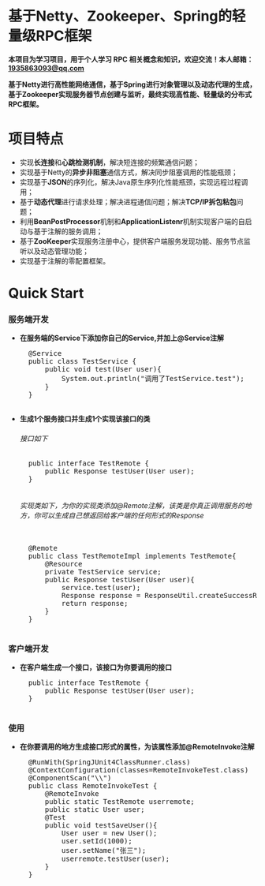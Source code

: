 # 基于Netty、Zookeeper、Spring的轻量级RPC框架 

**本项目为学习项目，用于个人学习 RPC 相关概念和知识，欢迎交流！本人邮箱：1935863093@qq.com**

**基于Netty进行高性能网络通信，基于Spring进行对象管理以及动态代理的生成，基于Zookeeper实现服务器节点创建与监听，最终实现高性能、轻量级的分布式RPC框架。**


# 项目特点
- 实现**长连接**和**心跳检测机制**，解决短连接的频繁通信问题；
- 实现基于Netty的**异步非阻塞**通信方式，解决同步阻塞调用的性能瓶颈；
- 实现基于**JSON**的序列化，解决Java原生序列化性能瓶颈，实现远程过程调用；
- 基于**动态代理**进行请求处理；解决进程通信问题；解决**TCP/IP拆包粘包**问题；
- 利用**BeanPostProcessor**机制和**ApplicationListenr**机制实现客户端的自启动与基于注解的服务调用；
- 基于**ZooKeeper**实现服务注册中心，提供客户端服务发现功能、服务节点监听以及动态管理功能；
- 实现基于注解的零配置框架。


# Quick Start
### 服务端开发
- **在服务端的Service下添加你自己的Service,并加上@Service注解**
	
	<pre>
	@Service
	public class TestService {
		public void test(User user){
			System.out.println("调用了TestService.test");
		}
	}
	</pre>
	
- **生成1个服务接口并生成1个实现该接口的类**
	###### 接口如下
	<pre>
	public interface TestRemote {
		public Response testUser(User user);  
	}
	</pre>
	###### 实现类如下，为你的实现类添加@Remote注解，该类是你真正调用服务的地方，你可以生成自己想返回给客户端的任何形式的Response

	<pre> 
	@Remote
	public class TestRemoteImpl implements TestRemote{
		@Resource
		private TestService service;
		public Response testUser(User user){
			service.test(user);
			Response response = ResponseUtil.createSuccessResponse(user);
			return response;
		}
	}	
	</pre>


### 客户端开发
- **在客户端生成一个接口，该接口为你要调用的接口**
	<pre>
	public interface TestRemote {
		public Response testUser(User user);
	}
	</pre>

### 使用
- **在你要调用的地方生成接口形式的属性，为该属性添加@RemoteInvoke注解**
	<pre>
	@RunWith(SpringJUnit4ClassRunner.class)
	@ContextConfiguration(classes=RemoteInvokeTest.class)
	@ComponentScan("\\")
	public class RemoteInvokeTest {
		@RemoteInvoke
		public static TestRemote userremote;
		public static User user;
		@Test
		public void testSaveUser(){
			User user = new User();
			user.setId(1000);
			user.setName("张三");
			userremote.testUser(user);
		}
	}	
	</pre>






